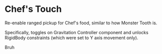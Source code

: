 # Chef's Touch

Re-enable ranged pickup for Chef's food, similar to how Monster Tooth is.

Specifically, toggles on Gravitation Controller component and unlocks RigidBody constraints (which were set to Y axis movement only).

Bruh